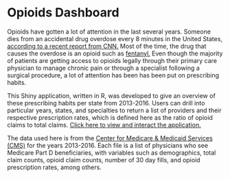 # Opioids Dashboard
Opioids have gotten a lot of attention in the last several years. Someone dies from an accidental drug overdose every 8 minutes in the United States, [according to a recent report from CNN.](https://www.cnn.com/videos/health/2018/12/11/opioids-addiction-overdose-orig-nws.cnn) Most of the time, the drug that causes the overdose is an opioid such as [fentanyl.](https://www.cnn.com/2018/12/12/health/drugs-overdose-fentanyl-study/index.html) Even though the majority of patients are getting access to opioids legally through their primary care physician to manage chronic pain or through a specialist following a surgical procedure, a lot of attention has been has been put on prescribing habits.

This Shiny application, written in R, was developed to give an overview of these prescribing habits per state from 2013-2016. Users can drill into particular years, states, and specialties to return a list of providers and their respective prescription rates, which is defined here as the ratio of opioid claims to total claims. [Click here to view and interact the application.](https://davisthrailkill.shinyapps.io/opioids_shinyapp/)

The data used here is from the [Center for Medicare & Medicaid Services (CMS)](https://data.cms.gov/browse?q=Medicare%20Provider%20Utilization%20and%20Payment%20Data%3A%20Part%20D%20Prescriber%20Summary%20Table%20CY2014&sortBy=relevance) for the years 2013-2016. Each file is a list of physicians who see Medicare Part D beneficiaries, with variables such as demographics, total claim counts, opioid claim counts, number of 30 day fills, and opioid prescription rates, among others.
